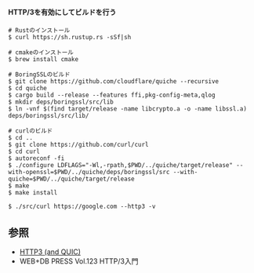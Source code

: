 #### HTTP/3を有効にしてビルドを行う

```
# Rustのインストール
$ curl https://sh.rustup.rs -sSf|sh

# cmakeのインストール
$ brew install cmake

# BoringSSLのビルド
$ git clone https://github.com/cloudflare/quiche --recursive
$ cd quiche
$ cargo build --release --features ffi,pkg-config-meta,qlog
$ mkdir deps/boringssl/src/lib
$ ln -vnf $(find target/release -name libcrypto.a -o -name libssl.a) deps/boringssl/src/lib/

# curlのビルド
$ cd ..
$ git clone https://github.com/curl/curl
$ cd curl
$ autoreconf -fi
$ ./configure LDFLAGS="-Wl,-rpath,$PWD/../quiche/target/release" --with-openssl=$PWD/../quiche/deps/boringssl/src --with-quiche=$PWD/../quiche/target/release
$ make
$ make install

$ ./src/curl https://google.com --http3 -v
```

## 参照
- [HTTP3 (and QUIC)](https://github.com/curl/curl/blob/master/docs/HTTP3.md)
- WEB+DB PRESS Vol.123 HTTP/3入門
